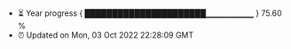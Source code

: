 - ⏳ Year progress { ██████████████████████▁▁▁▁▁▁▁▁ } 75.60 %
- ⏰ Updated on Mon, 03 Oct 2022 22:28:09 GMT

